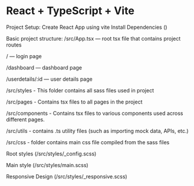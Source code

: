 # React + TypeScript + Vite

Project Setup:
Create React App using vite
Install Dependencies ()

Basic project structure:
/src/App.tsx  — root tsx file that contains project routes

/ — login page

/dashboard — dashboard page

/userdetails/:id — user details page

/src/styles - This folder contains all sass files used in project

/src/pages - Contains tsx files to all pages in the project

/src/components - Contains tsx files to various components used across different pages.

/src/utils - contains .ts utility files (such as importing mock data, APIs, etc.)

/src/css - folder contains main css file compiled from the sass files


Root styles
  (/src/styles/_config.scss)

Main style
  (/src/styles/main.scss)
  
Responsive Design
	(/src/styles/_responsive.scss)





	

